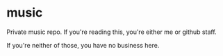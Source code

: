 # music
Private music repo. If you're reading this, you're either me or github staff.

If you're neither of those, you have no business here.
